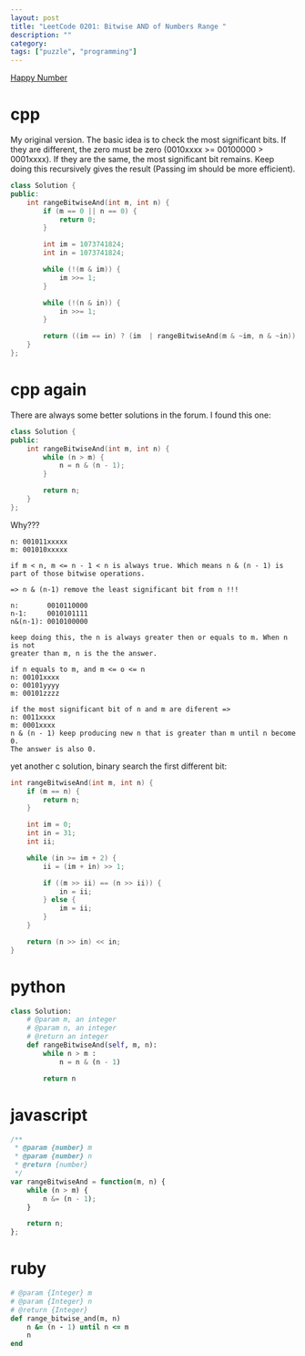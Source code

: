 ```yaml
---
layout: post
title: "LeetCode 0201: Bitwise AND of Numbers Range "
description: ""
category:
tags: ["puzzle", "programming"]
---
```



[Happy Number](https://leetcode.com/problems/happy-number/)


# cpp

My original version. The basic idea is to check the most significant bits. If they
are different, the zero must be zero (0010xxxx >= 00100000 > 0001xxxx). If they
are the same, the most significant bit remains. Keep doing this recursively gives
the result (Passing im should be more efficient).

~~~ cpp
class Solution {
public:
    int rangeBitwiseAnd(int m, int n) {
        if (m == 0 || n == 0) {
            return 0;
        }

        int im = 1073741824;
        int in = 1073741824;

        while (!(m & im)) {
            im >>= 1;
        }

        while (!(n & in)) {
            in >>= 1;
        }

        return ((im == in) ? (im  | rangeBitwiseAnd(m & ~im, n & ~in)) : 0);
    }
};
~~~

# cpp again

There are always some better solutions in the forum. I found this one:

~~~ cpp
class Solution {
public:
    int rangeBitwiseAnd(int m, int n) {
        while (n > m) {
            n = n & (n - 1);
        }

        return n;
    }
};
~~~

Why???

~~~ console
n: 001011xxxxx
m: 001010xxxxx

if m < n, m <= n - 1 < n is always true. Which means n & (n - 1) is
part of those bitwise operations.

=> n & (n-1) remove the least significant bit from n !!!

n:       0010110000
n-1:     0010101111
n&(n-1): 0010100000

keep doing this, the n is always greater then or equals to m. When n is not
greater than m, n is the the answer.

if n equals to m, and m <= o <= n
n: 00101xxxx
o: 00101yyyy
m: 00101zzzz

if the most significant bit of n and m are diferent =>
n: 0011xxxx
m: 0001xxxx
n & (n - 1) keep producing new n that is greater than m until n become 0.
The answer is also 0.
~~~

yet another c solution, binary search the first different bit:

~~~ c
int rangeBitwiseAnd(int m, int n) {
    if (m == n) {
        return n;
    }

    int im = 0;
    int in = 31;
    int ii;

    while (in >= im + 2) {
        ii = (im + in) >> 1;

        if ((m >> ii) == (n >> ii)) {
            in = ii;
        } else {
            im = ii;
        }
    }

    return (n >> in) << in;
}
~~~

# python

~~~ python
class Solution:
    # @param m, an integer
    # @param n, an integer
    # @return an integer
    def rangeBitwiseAnd(self, m, n):
        while n > m :
            n = n & (n - 1)

        return n
~~~

# javascript

~~~ javascript
/**
 * @param {number} m
 * @param {number} n
 * @return {number}
 */
var rangeBitwiseAnd = function(m, n) {
    while (n > m) {
        n &= (n - 1);
    }

    return n;
};
~~~

# ruby

~~~ ruby
# @param {Integer} m
# @param {Integer} n
# @return {Integer}
def range_bitwise_and(m, n)
    n &= (n - 1) until n <= m
    n
end
~~~
